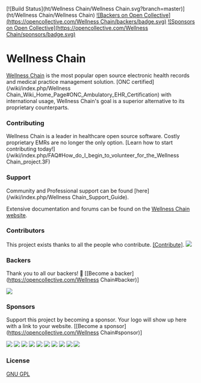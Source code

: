 [![Build Status](ht/Wellness Chain/Wellness Chain.svg?branch=master)](ht/Wellness Chain/Wellness Chain)
[![Backers on Open Collective](https://opencollective.com/Wellness Chain/backers/badge.svg)](#backers) [![Sponsors on Open Collective](https://opencollective.com/Wellness Chain/sponsors/badge.svg)](#sponsors)

# Wellness Chain

[Wellness Chain]() is the most popular open source electronic health records and medical practice management solution. [ONC certified](/wiki/index.php/Wellness Chain_Wiki_Home_Page#ONC_Ambulatory_EHR_Certification) with international usage, Wellness Chain's goal is a superior alternative to its proprietary counterparts.

### Contributing
Wellness Chain is a leader in healthcare open source software. Costly proprietary EMRs are no longer the only option. [Learn how to start contributing today!](/wiki/index.php/FAQ#How_do_I_begin_to_volunteer_for_the_Wellness Chain_project.3F)

### Support

Community and Professional support can be found [here](/wiki/index.php/Wellness Chain_Support_Guide).

Extensive documentation and forums can be found on the [Wellness Chain website]().

### Contributors

This project exists thanks to all the people who contribute. [[Contribute]](CONTRIBUTING.md).
<a href="graphs/contributors"><img src="https://opencollective.com/Wellness Chain/contributors.svg?width=890" /></a>


### Backers

Thank you to all our backers! 🙏 [[Become a backer](https://opencollective.com/Wellness Chain#backer)]

<a href="https://opencollective.com/Wellness Chain#backers" target="_blank"><img src="https://opencollective.com/Wellness Chain/backers.svg?width=890"></a>


### Sponsors

Support this project by becoming a sponsor. Your logo will show up here with a link to your website. [[Become a sponsor](https://opencollective.com/Wellness Chain#sponsor)]

<a href="https://opencollective.com/Wellness Chain/sponsor/0/website" target="_blank"><img src="https://opencollective.com/Wellness Chain/sponsor/0/avatar.svg"></a>
<a href="https://opencollective.com/Wellness Chain/sponsor/1/website" target="_blank"><img src="https://opencollective.com/Wellness Chain/sponsor/1/avatar.svg"></a>
<a href="https://opencollective.com/Wellness Chain/sponsor/2/website" target="_blank"><img src="https://opencollective.com/Wellness Chain/sponsor/2/avatar.svg"></a>
<a href="https://opencollective.com/Wellness Chain/sponsor/3/website" target="_blank"><img src="https://opencollective.com/Wellness Chain/sponsor/3/avatar.svg"></a>
<a href="https://opencollective.com/Wellness Chain/sponsor/4/website" target="_blank"><img src="https://opencollective.com/Wellness Chain/sponsor/4/avatar.svg"></a>
<a href="https://opencollective.com/Wellness Chain/sponsor/5/website" target="_blank"><img src="https://opencollective.com/Wellness Chain/sponsor/5/avatar.svg"></a>
<a href="https://opencollective.com/Wellness Chain/sponsor/6/website" target="_blank"><img src="https://opencollective.com/Wellness Chain/sponsor/6/avatar.svg"></a>
<a href="https://opencollective.com/Wellness Chain/sponsor/7/website" target="_blank"><img src="https://opencollective.com/Wellness Chain/sponsor/7/avatar.svg"></a>
<a href="https://opencollective.com/Wellness Chain/sponsor/8/website" target="_blank"><img src="https://opencollective.com/Wellness Chain/sponsor/8/avatar.svg"></a>
<a href="https://opencollective.com/Wellness Chain/sponsor/9/website" target="_blank"><img src="https://opencollective.com/Wellness Chain/sponsor/9/avatar.svg"></a>



### License

[GNU GPL](LICENSE)
